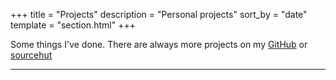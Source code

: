 +++
title = "Projects"
description = "Personal projects"
sort_by = "date"
template = "section.html"
+++

Some things I've done. There are always more projects on my [GitHub](https://github.com/ntgraff) or
[sourcehut](https://git.sr.ht/~ntgg)

---
